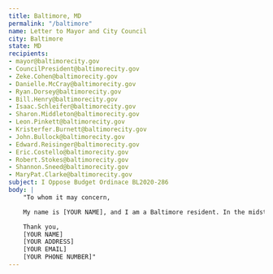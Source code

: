 ```yaml
---
title: Baltimore, MD
permalink: "/baltimore"
name: Letter to Mayor and City Council
city: Baltimore
state: MD
recipients:
- mayor@baltimorecity.gov
- CouncilPresident@baltimorecity.gov
- Zeke.Cohen@baltimorecity.gov
- Danielle.McCray@baltimorecity.gov
- Ryan.Dorsey@baltimorecity.gov
- Bill.Henry@baltimorecity.gov
- Isaac.Schleifer@baltimorecity.gov
- Sharon.Middleton@baltimorecity.gov
- Leon.Pinkett@baltimorecity.gov
- Kristerfer.Burnett@baltimorecity.gov
- John.Bullock@baltimorecity.gov
- Edward.Reisinger@baltimorecity.gov
- Eric.Costello@baltimorecity.gov
- Robert.Stokes@baltimorecity.gov
- Shannon.Sneed@baltimorecity.gov
- MaryPat.Clarke@baltimorecity.gov
subject: I Oppose Budget Ordinace BL2020-286
body: |
    "To whom it may concern,

    My name is [YOUR NAME], and I am a Baltimore resident. In the midst of this pandemic and public outcry against police brutality, it feels more inappropriate than ever to propose increases to the BPD budget from $530 Million to $545 million. I urge you to ethically reallocate the Baltimore City Expense Budget, divesting interest in the BPD, and investing social services and education programs, effective at the beginning of FY 2021. Investment in programs such as the Affordable Housing Trust Fund, Baltimore Children and Youth Fund, Safe Streets Baltimore, the Office of Employment and Development, or the Department of Health, shows our commitment to communities and the vision that all Baltimore residents deserve to thrive. Historically, the city government has spent far more on police than on public health, homeless services, youth services, and other vital agencies. It’s time to defund the BPD’s harmful expansion into homeless services, schools, youth services, mental health, and other social services where police don’t belong. It’s time to protect investments in human services, the social safety net, and racial and economic justice. I am writing to insist that the upcoming BBMR budget hearings for FY 2021 reflect the voices and needs of Baltimore’s citizens. I am asking that city officials lobby intense care, attention and effort towards finding sustainable, longterm change.

    Thank you,
    [YOUR NAME]
    [YOUR ADDRESS]
    [YOUR EMAIL]
    [YOUR PHONE NUMBER]"
---
```

